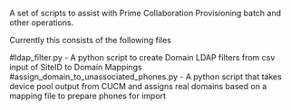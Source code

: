 A set of scripts to assist with Prime Collaboration Provisioning batch and other operations.

Currently this consists of the following files

 #ldap_filter.py - A python script to create Domain LDAP filters from csv input of SiteID to Domain Mappings
 #assign_domain_to_unassociated_phones.py - A python script that takes device pool output from CUCM and assigns real domains based on a mapping file to prepare phones for import
